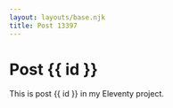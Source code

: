 ```yaml
---
layout: layouts/base.njk
title: Post 13397
---
```


# Post {{ id }}

This is post {{ id }} in my Eleventy project.
